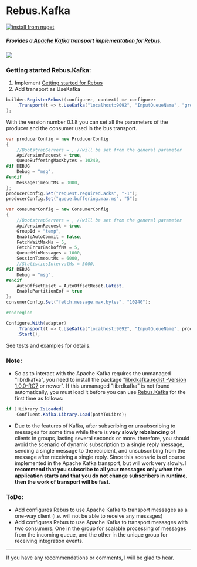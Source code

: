 # Rebus.Kafka

[![install from nuget](https://img.shields.io/nuget/v/Rebus.Kafka.svg?style=flat-square)](https://www.nuget.org/packages/Rebus.Kafka)

##### Provides a [Apache Kafka](https://kafka.apache.org/) transport implementation for [Rebus](https://github.com/rebus-org/Rebus).
![](https://raw.githubusercontent.com/glazkovalex/Rebus.Kafka/master/image.png)
### Getting started Rebus.Kafka:
1. Implement [Getting started for Rebus](https://github.com/rebus-org/Rebus#getting-started)
2. Add transport as UseKafka
```csharp
builder.RegisterRebus((configurer, context) => configurer
	.Transport(t => t.UseKafka("localhost:9092", "InputQueueName", "groupName"))
);
```

With the version number 0.1.8 you can set all the parameters of the producer and the consumer used in the bus transport.
```csharp
var producerConfig = new ProducerConfig
{
	//BootstrapServers = , //will be set from the general parameter
	ApiVersionRequest = true,
	QueueBufferingMaxKbytes = 10240,
#if DEBUG
	Debug = "msg",
#endif
	MessageTimeoutMs = 3000,
};
producerConfig.Set("request.required.acks", "-1");
producerConfig.Set("queue.buffering.max.ms", "5");

var consumerConfig = new ConsumerConfig
{
	//BootstrapServers = , //will be set from the general parameter
	ApiVersionRequest = true,
	GroupId = "temp",
	EnableAutoCommit = false,
	FetchWaitMaxMs = 5,
	FetchErrorBackoffMs = 5,
	QueuedMinMessages = 1000,
	SessionTimeoutMs = 6000,
	//StatisticsIntervalMs = 5000,
#if DEBUG
	Debug = "msg",
#endif
	AutoOffsetReset = AutoOffsetReset.Latest,
	EnablePartitionEof = true
};
consumerConfig.Set("fetch.message.max.bytes", "10240");

#endregion

Configure.With(adapter)
	.Transport(t => t.UseKafka("localhost:9092", "InputQueueName", producerConfig, consumerConfig))
	.Start();
```

See tests and examples for details.

### Note: 
- So as to interact with the Apache Kafka requires the unmanaged "librdkafka", you need to install the package "[librdkafka.redist -Version 1.0.0-RC7](https://www.nuget.org/packages/librdkafka.redist/1.0.0-RC7 "librdkafka.redist -Version 1.0.0-RC7") or newer". If this unmanaged "librdkafka" is not found automatically, you must load it before you can use [Rebus.Kafka](https://github.com/glazkovalex/Rebus.Kafka) for the first time as follows:

```csharp
if (!Library.IsLoaded)
	Confluent.Kafka.Library.Load(pathToLibrd);
```

- Due to the features of Kafka, after subscribing or unsubscribing to messages for some time while there is **very slowly rebalancing** of clients in groups, lasting several seconds or more. therefore, you should avoid the scenario of dynamic subscription to a single reply message, sending a single message to the recipient, and unsubscribing from the message after receiving a single reply. Since this scenario is of course implemented in the Apache Kafka transport, but will work very slowly. **I recommend that you subscribe to all your messages only when the application starts and that you do not change subscribers in runtime, then the work of transport will be fast**.

### ToDo:
- Add configures Rebus to use Apache Kafka to transport messages as a one-way client (i.e. will not be able to receive any messages)
- Add configures Rebus to use Apache Kafka to transport messages with two consumers. One in the group for scalable processing of messages from the incoming queue, and the other in the unique group for receiving integration events.

---
If you have any recommendations or comments, I will be glad to hear.
